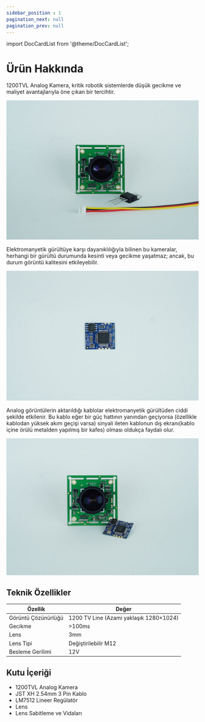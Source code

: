 ```yaml
---
sidebar_position : 1
pagination_next: null
pagination_prev: null
---
```


import DocCardList from '@theme/DocCardList';

# Ürün Hakkında

1200TVL Analog Kamera, kritik robotik sistemlerde düşük gecikme ve maliyet avantajlarıyla öne çıkan bir tercihtir.

![Analog Kamera](./image/ANALOG-e1651091586625.jpg)

Elektromanyetik gürültüye karşı dayanıklılığıyla bilinen bu kameralar, herhangi bir gürültü durumunda kesinti veya gecikme yaşatmaz; ancak, bu durum görüntü kalitesini etkileyebilir.

![Analog Kamera](./image/ANALOG-COZUCU-e1651093999299.jpg)

Analog görüntülerin aktarıldığı kablolar elektromanyetik gürültüden ciddi şekilde etkilenir. Bu kablo eğer bir güç hattının yanından geçiyorsa (özellikle kablodan yüksek akım geçişi varsa) sinyali ileten kablonun dış ekranı(kablo içine örülü metalden yapılmış bir kafes) olması oldukça faydalı olur.

![Analog Kamera](./image/ANALOG-COZUCU--e1651094050258.jpg)


## Teknik Özellikler

| Özellik             | Değer                                   |
|---------------------|-----------------------------------------|
| Görüntü Çözünürlüğü | 1200 TV Line (Azami yaklaşık 1280×1024) |
| Gecikme             | >100ms                                  |
| Lens                | 3mm                                     |
| Lens Tipi           | Değiştirilebilir M12                    |
| Besleme Gerilimi    | 12V                                     |

## Kutu İçeriği

- 1200TVL Analog Kamera
- JST XH 2.54mm 3 Pin Kablo
- LM7512 Lineer Regülatör
- Lens
- Lens Sabitleme ve Vidaları

<DocCardList />

